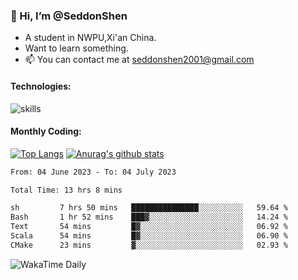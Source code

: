 ### 👋 Hi, I’m @SeddonShen
- A student in NWPU,Xi'an China.
- Want to learn something.
- 📫 You can contact me at seddonshen2001@gmail.com

#### Technologies:

![skills](https://skillicons.dev/icons?i=scala,js,html,css,bootstrap,jquery,c,cpp,cloudflare,django,docker,flask,git,github,githubactions,linux,latex,mysql,nodejs,ps,php,pr,py,raspberrypi,redis,unreal,v,vscode,vue,bash)

#### Monthly Coding:
[![Top Langs](https://github-readme-stats.vercel.app/api/top-langs?username=seddonshen&show_icons=true&locale=en&layout=compact&hide=html&langs_count=8)](https://github.com/SeddonShen/)
[![Anurag's github stats](https://github-readme-stats.vercel.app/api?username=SeddonShen&count_private=true&show_icons=true)](https://github.com/anuraghazra/github-readme-stats)
<!--START_SECTION:waka-->

```txt
From: 04 June 2023 - To: 04 July 2023

Total Time: 13 hrs 8 mins

sh         7 hrs 50 mins   ███████████████░░░░░░░░░░   59.64 %
Bash       1 hr 52 mins    ███▓░░░░░░░░░░░░░░░░░░░░░   14.24 %
Text       54 mins         █▓░░░░░░░░░░░░░░░░░░░░░░░   06.92 %
Scala      54 mins         █▓░░░░░░░░░░░░░░░░░░░░░░░   06.90 %
CMake      23 mins         ▓░░░░░░░░░░░░░░░░░░░░░░░░   02.93 %
```

<!--END_SECTION:waka-->

![WakaTime Daily](https://wakatime.com/share/@seddon2001/61a7e342-5f12-4fea-bf92-1fac161e97d6.svg)
<!---
SeddonShen/SeddonShen is a ✨ special ✨ repository because its `README.md` (this file) appears on your GitHub profile.
You can click the Preview link to take a look at your changes.
--->
